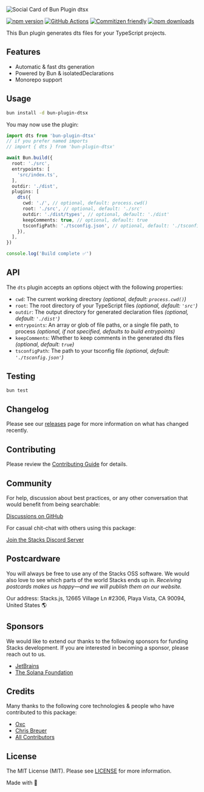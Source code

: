 ![Social Card of Bun Plugin dtsx](https://github.com/stacksjs/bun-plugin-dtsx/blob/main/.github/art/cover.png)

[![npm version][npm-version-src]][npm-version-href]
[![GitHub Actions][github-actions-src]][github-actions-href]
[![Commitizen friendly](https://img.shields.io/badge/commitizen-friendly-brightgreen.svg)](http://commitizen.github.io/cz-cli/)
[![npm downloads][npm-downloads-src]][npm-downloads-href]
<!-- [![Codecov][codecov-src]][codecov-href] -->

This Bun plugin generates dts files for your TypeScript projects.

## Features

- Automatic & fast dts generation
- Powered by Bun & isolatedDeclarations
- Monorepo support

## Usage

```bash
bun install -d bun-plugin-dtsx
```

You may now use the plugin:

```ts
import dts from 'bun-plugin-dtsx'
// if you prefer named imports
// import { dts } from 'bun-plugin-dtsx'

await Bun.build({
  root: './src',
  entrypoints: [
    'src/index.ts',
  ],
  outdir: './dist',
  plugins: [
    dts({
      cwd: './', // optional, default: process.cwd()
      root: './src', // optional, default: './src'
      outdir: './dist/types', // optional, default: './dist'
      keepComments: true, // optional, default: true
      tsconfigPath: './tsconfig.json', // optional, default: './tsconfig.json'
    }),
  ],
})

console.log('Build complete ✅')
```

## API

The `dts` plugin accepts an options object with the following properties:

- `cwd`: The current working directory _(optional, default: `process.cwd()`)_
- `root`: The root directory of your TypeScript files _(optional, default: `'src'`)_
- `outdir`: The output directory for generated declaration files _(optional, default: `'./dist'`)_
- `entrypoints`: An array or glob of file paths, or a single file path, to process _(optional, if not specified, defaults to build entrypoints)_
- `keepComments`: Whether to keep comments in the generated dts files _(optional, default: `true`)_
- `tsconfigPath`: The path to your tsconfig file _(optional, default: `'./tsconfig.json'`)_

## Testing

```bash
bun test
```

## Changelog

Please see our [releases](https://github.com/stacksjs/bun-plugin-dtsx/releases) page for more information on what has changed recently.

## Contributing

Please review the [Contributing Guide](https://github.com/stacksjs/contributing) for details.

## Community

For help, discussion about best practices, or any other conversation that would benefit from being searchable:

[Discussions on GitHub](https://github.com/stacksjs/stacks/discussions)

For casual chit-chat with others using this package:

[Join the Stacks Discord Server](https://discord.gg/stacksjs)

## Postcardware

You will always be free to use any of the Stacks OSS software. We would also love to see which parts of the world Stacks ends up in. _Receiving postcards makes us happy—and we will publish them on our website._

Our address: Stacks.js, 12665 Village Ln #2306, Playa Vista, CA 90094, United States 🌎

## Sponsors

We would like to extend our thanks to the following sponsors for funding Stacks development. If you are interested in becoming a sponsor, please reach out to us.

- [JetBrains](https://www.jetbrains.com/)
- [The Solana Foundation](https://solana.com/)

## Credits

Many thanks to the following core technologies & people who have contributed to this package:

- [Oxc](https://oxc.rs/)
- [Chris Breuer](https://github.com/chrisbbreuer)
- [All Contributors](../../contributors)

## License

The MIT License (MIT). Please see [LICENSE](https://github.com/stacksjs/bun-plugin-dtsx/tree/main/LICENSE.md) for more information.

Made with 💙

<!-- Badges -->
[npm-version-src]: <https://img.shields.io/npm/v/bun-plugin-dtsx?style=flat-square>
[npm-version-href]: <https://npmjs.com/package/bun-plugin-dtsx>
[npm-downloads-src]: <https://img.shields.io/npm/dm/bun-plugin-dtsx?style=flat-square>
[npm-downloads-href]: <https://npmjs.com/package/bun-plugin-dtsx>
[github-actions-src]: <https://img.shields.io/github/actions/workflow/status/stacksjs/bun-plugin-dtsx/ci.yml?style=flat-square&branch=main>
[github-actions-href]: <https://github.com/stacksjs/bun-plugin-dtsx/actions?query=workflow%3Aci>

<!-- [codecov-src]: https://img.shields.io/codecov/c/gh/stacksjs/bun-plugin-dtsx/main?style=flat-square
[codecov-href]: https://codecov.io/gh/stacksjs/bun-plugin-dtsx -->
